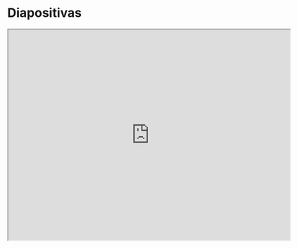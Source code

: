# Diapositivas

<iframe src="https://drive.google.com/file/d/1NSSNuXjHL1s0dShQCm3RgShPfRfOYoMu/preview" width="640" height="480" allow="autoplay"></iframe>
